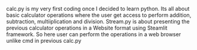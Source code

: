 calc.py is my very first coding once I decided to learn python. Its all about basic calculator operations where the user get access to perform addition, subtraction, multiiplication and division.
Stream.py is about presenting the previous calculator operations in a Website format using Steamlit framework. So here user can perform the operations in a web browser unlike cmd in previous calc.py
